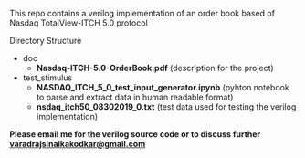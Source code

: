This repo contains a verilog implementation of an order book based of Nasdaq TotalView-ITCH 5.0 protocol

Directory Structure
- doc
  - **Nasdaq-ITCH-5.0-OrderBook.pdf**               (description for the project)
- test_stimulus
	- **NASDAQ_ITCH_5_0_test_input_generator.ipynb**  (pyhton notebook to parse and extract data in human readable format)
 	- **nsdaq_itch50_08302019_0.txt**                 (test data used for testing the verilog implementation)

**Please email me for the verilog source code or to discuss further varadrajsinaikakodkar@gmail.com**
